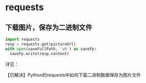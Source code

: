 # requests

## 下载图片，保存为二进制文件

```python
import requests
resp = requests.get(pictureUrl)
with open(saveFullPath, 'wb') as saveFp:
  saveFp.write(resp.content)
```

详见：

【已解决】Python的requests中如何下载二进制数据保存为图片文件
